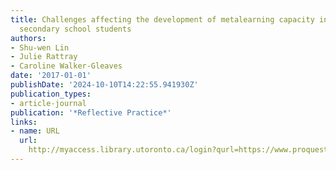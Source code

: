 ```yaml
---
title: Challenges affecting the development of metalearning capacity in Taiwanese
  secondary school students
authors:
- Shu-wen Lin
- Julie Rattray
- Caroline Walker-Gleaves
date: '2017-01-01'
publishDate: '2024-10-10T14:22:55.941930Z'
publication_types:
- article-journal
publication: '*Reflective Practice*'
links:
- name: URL
  url: 
    http://myaccess.library.utoronto.ca/login?qurl=https://www.proquest.com/docview/1914294540?accountid=14771&bdid=38384&_bd=Cu7U7UtLfOPoyl7pZAcTS0vGU3w%3D
---
```

